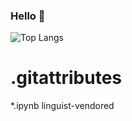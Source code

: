 ### Hello 👋
![Top Langs](https://github-readme-stats.vercel.app/api/top-langs/?username=KPX1164&layout=compact)
# .gitattributes

*.ipynb linguist-vendored

<!--
**KPX1164/KPX1164** is a ✨ _special_ ✨ repository because its `README.md` (this file) appears on your GitHub profile.

Here are some ideas to get you started:

- 🔭 I’m currently working on ...
- 🌱 I’m currently learning ...
- 👯 I’m looking to collaborate on ...
- 🤔 I’m looking for help with ...
- 💬 Ask me about ...
- 📫 How to reach me: ...
- 😄 Pronouns: ...
- ⚡ Fun fact: ...
-->
